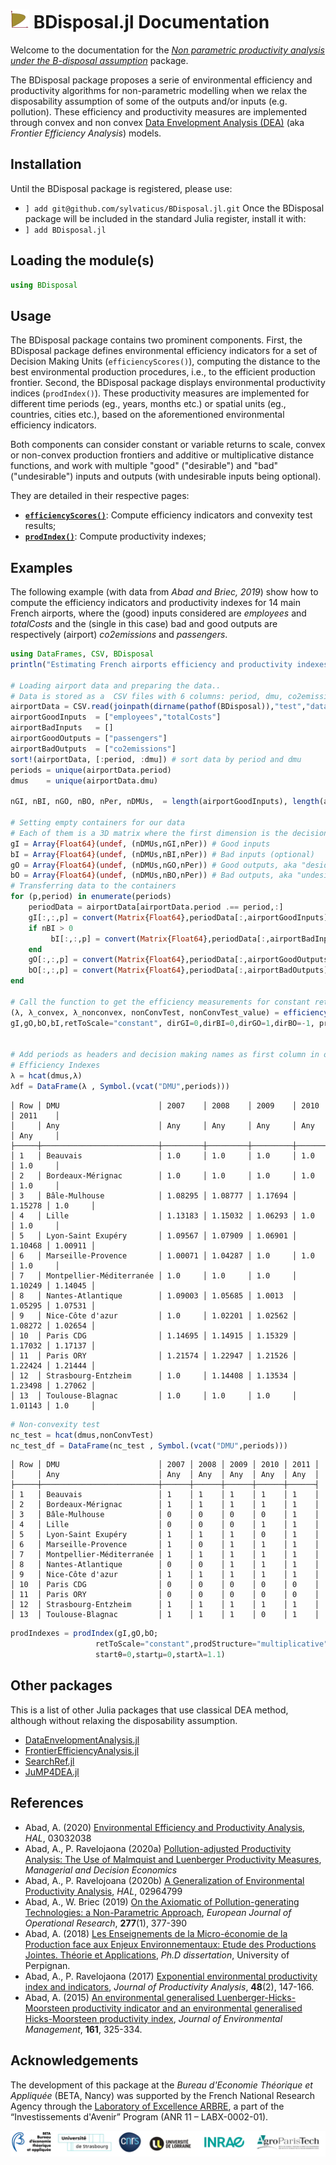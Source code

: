 # ![BDisposalLogos](assets/BDisposal_logo_30x30.png) BDisposal.jl Documentation

Welcome to the documentation for the [_Non parametric productivity analysis under the B-disposal assumption_](https://github.com/sylvaticus/BDisposal.jl) package.

The BDisposal package proposes a serie of environmental efficiency and productivity algorithms for non-parametric modelling when we relax the disposability assumption of some of the outputs and/or inputs (e.g. pollution). These efficiency and productivity measures are implemented through convex and non convex [Data Envelopment Analysis (DEA)](https://en.wikipedia.org/wiki/Data_envelopment_analysis) (aka _Frontier Efficiency Analysis_) models.


## Installation

Until the BDisposal package is registered, please use:
* `] add git@github.com/sylvaticus/BDisposal.jl.git`
Once the BDisposal package will be included in the standard Julia register, install it with:
* `] add BDisposal.jl`

## Loading the module(s)

```julia
using BDisposal
```

## Usage

The BDisposal package contains two prominent components.
First, the BDisposal package defines environmental efficiency indicators for a set of Decision Making Units (`efficiencyScores()`), computing the distance to the best environmental production procedures, i.e., to the efficient production frontier.
Second, the BDisposal package displays environmental productivity indices (`prodIndex()`). These productivity measures are implemented for different time periods (eg., years, months etc.) or spatial units (eg., countries, cities etc.), based on the aforementioned environmental efficiency indicators.

Both components can consider constant or variable returns to scale, convex or non-convex production frontiers and additive or multiplicative distance functions, and work with multiple "good" ("desirable") and "bad" ("undesirable") inputs and outputs (with undesirable inputs being optional).

They are detailed in their respective pages:

- [**`efficiencyScores()`**](efficiencyScores.html): Compute efficiency indicators and convexity test results;
- [**`prodIndex()`**](prodIndex.html): Compute productivity indexes;

## Examples

The following example (with data from _Abad and Briec, 2019_) show how to compute the efficiency indicators and productivity indexes for 14 main French airports, where the (good) inputs considered are _employees_ and _totalCosts_ and the (single in this case) bad and good outputs are respectively (airport) _co2emissions_ and _passengers_.


```julia
using DataFrames, CSV, BDisposal
println("Estimating French airports efficiency and productivity indexes...")

# Loading airport data and preparing the data..
# Data is stored as a  CSV files with 6 columns: period, dmu, co2emissions, passengers, employees, totalCosts
airportData = CSV.read(joinpath(dirname(pathof(BDisposal)),"test","data","airports.csv"),DataFrame; delim=';',copycols=true)
airportGoodInputs  = ["employees","totalCosts"]
airportBadInputs   = []
airportGoodOutputs = ["passengers"]
airportBadOutputs  = ["co2emissions"]
sort!(airportData, [:period, :dmu]) # sort data by period and dmu
periods = unique(airportData.period)
dmus    = unique(airportData.dmu)

nGI, nBI, nGO, nBO, nPer, nDMUs,  = length(airportGoodInputs), length(airportBadInputs), length(airportGoodOutputs), length(airportBadOutputs), length(periods),length(dmus)

# Setting empty containers for our data
# Each of them is a 3D matrix where the first dimension is the decision units, the second one is the individual input or output item and the third dimension is the period to which the data refer
gI = Array{Float64}(undef, (nDMUs,nGI,nPer)) # Good inputs
bI = Array{Float64}(undef, (nDMUs,nBI,nPer)) # Bad inputs (optional)
gO = Array{Float64}(undef, (nDMUs,nGO,nPer)) # Good outputs, aka "desiderable" outputs
bO = Array{Float64}(undef, (nDMUs,nBO,nPer)) # Bad outputs, aka "undesiderable" outputs
# Transferring data to the containers
for (p,period) in enumerate(periods)
    periodData = airportData[airportData.period .== period,:]
    gI[:,:,p] = convert(Matrix{Float64},periodData[:,airportGoodInputs])
    if nBI > 0
         bI[:,:,p] = convert(Matrix{Float64},periodData[:,airportBadInputs])
    end
    gO[:,:,p] = convert(Matrix{Float64},periodData[:,airportGoodOutputs])
    bO[:,:,p] = convert(Matrix{Float64},periodData[:,airportBadOutputs])
end

# Call the function to get the efficiency measurements for constant returns to scale
(λ, λ_convex, λ_nonconvex, nonConvTest, nonConvTest_value) = efficiencyScores(
gI,gO,bO,bI,retToScale="constant", dirGI=0,dirBI=0,dirGO=1,dirBO=-1, prodStructure="multiplicative")


# Add periods as headers and decision making names as first column in order to show the data
# Efficiency Indexes
λ = hcat(dmus,λ)
λdf = DataFrame(λ , Symbol.(vcat("DMU",periods)))
```

```
│ Row │ DMU                      │ 2007    │ 2008    │ 2009    │ 2010    │ 2011    │
│     │ Any                      │ Any     │ Any     │ Any     │ Any     │ Any     │
├─────┼──────────────────────────┼─────────┼─────────┼─────────┼─────────┼─────────┤
│ 1   │ Beauvais                 │ 1.0     │ 1.0     │ 1.0     │ 1.0     │ 1.0     │
│ 2   │ Bordeaux-Mérignac        │ 1.0     │ 1.0     │ 1.0     │ 1.0     │ 1.0     │
│ 3   │ Bâle-Mulhouse            │ 1.08295 │ 1.08777 │ 1.17694 │ 1.15278 │ 1.0     │
│ 4   │ Lille                    │ 1.13183 │ 1.15032 │ 1.06293 │ 1.0     │ 1.0     │
│ 5   │ Lyon-Saint Exupéry       │ 1.09567 │ 1.07909 │ 1.06901 │ 1.10468 │ 1.00911 │
│ 6   │ Marseille-Provence       │ 1.00071 │ 1.04287 │ 1.0     │ 1.0     │ 1.0     │
│ 7   │ Montpellier-Méditerranée │ 1.0     │ 1.0     │ 1.0     │ 1.10249 │ 1.14045 │
│ 8   │ Nantes-Atlantique        │ 1.09003 │ 1.05685 │ 1.0013  │ 1.05295 │ 1.07531 │
│ 9   │ Nice-Côte d'azur         │ 1.0     │ 1.02201 │ 1.02562 │ 1.08272 │ 1.02654 │
│ 10  │ Paris CDG                │ 1.14695 │ 1.14915 │ 1.15329 │ 1.17032 │ 1.17137 │
│ 11  │ Paris ORY                │ 1.21574 │ 1.22947 │ 1.21526 │ 1.22424 │ 1.21444 │
│ 12  │ Strasbourg-Entzheim      │ 1.0     │ 1.14408 │ 1.13534 │ 1.23498 │ 1.27062 │
│ 13  │ Toulouse-Blagnac         │ 1.0     │ 1.0     │ 1.0     │ 1.01143 │ 1.0     │
```
```julia
# Non-convexity test
nc_test = hcat(dmus,nonConvTest)
nc_test_df = DataFrame(nc_test , Symbol.(vcat("DMU",periods)))
```

```
│ Row │ DMU                      │ 2007 │ 2008 │ 2009 │ 2010 │ 2011 │
│     │ Any                      │ Any  │ Any  │ Any  │ Any  │ Any  │
├─────┼──────────────────────────┼──────┼──────┼──────┼──────┼──────┤
│ 1   │ Beauvais                 │ 1    │ 1    │ 1    │ 1    │ 1    │
│ 2   │ Bordeaux-Mérignac        │ 1    │ 1    │ 1    │ 1    │ 1    │
│ 3   │ Bâle-Mulhouse            │ 0    │ 0    │ 0    │ 0    │ 1    │
│ 4   │ Lille                    │ 0    │ 0    │ 0    │ 1    │ 1    │
│ 5   │ Lyon-Saint Exupéry       │ 1    │ 1    │ 1    │ 0    │ 1    │
│ 6   │ Marseille-Provence       │ 1    │ 0    │ 1    │ 1    │ 1    │
│ 7   │ Montpellier-Méditerranée │ 1    │ 1    │ 1    │ 1    │ 1    │
│ 8   │ Nantes-Atlantique        │ 0    │ 0    │ 1    │ 1    │ 1    │
│ 9   │ Nice-Côte d'azur         │ 1    │ 1    │ 1    │ 1    │ 1    │
│ 10  │ Paris CDG                │ 0    │ 0    │ 0    │ 0    │ 0    │
│ 11  │ Paris ORY                │ 0    │ 0    │ 0    │ 0    │ 0    │
│ 12  │ Strasbourg-Entzheim      │ 1    │ 1    │ 1    │ 1    │ 1    │
│ 13  │ Toulouse-Blagnac         │ 1    │ 1    │ 1    │ 0    │ 1    │
```
```julia
prodIndexes = prodIndex(gI,gO,bO;
                   retToScale="constant",prodStructure="multiplicative",convexAssumption=true,
                   startθ=0,startμ=0,startλ=1.1)
```
## Other packages

This is a list of other Julia packages that use classical DEA method, although without relaxing the disposability assumption.

- [DataEnvelopmentAnalysis.jl](https://github.com/javierbarbero/DataEnvelopmentAnalysis.jl)
- [FrontierEfficiencyAnalysis.jl](https://github.com/wen-chih/FrontierEfficiencyAnalysis.jl)
- [SearchRef.jl](https://github.com/wen-chih/SearchRef.jl)
- [JuMP4DEA.jl](https://github.com/henry8527/JuMP4DEA.jl)


## References

- Abad, A. (2020) [Environmental Efficiency and Productivity Analysis](https://hal.inrae.fr/hal-03032038), _HAL_, 03032038
- Abad, A., P. Ravelojaona (2020a) [Pollution-adjusted Productivity Analysis: The Use of Malmquist and Luenberger Productivity Measures](https://doi.org/10.1002/mde.3260), _Managerial and Decision Economics_
- Abad, A., P. Ravelojoana (2020b) [A Generalization of Environmental Productivity Analysis](https://hal.inrae.fr/hal-02964799), _HAL_, 02964799
- Abad, A., W. Briec (2019) [On the Axiomatic of Pollution-generating Technologies: a Non-Parametric Approach](https://doi.org/10.1016/j.ejor.2019.02.027), _European Journal of Operational Research_, **277**(1), 377-390
- Abad, A. (2018) [Les Enseignements de la Micro-économie de la Production face aux Enjeux Environnementaux: Etude des Productions Jointes. Théorie et Applications](https://tel.archives-ouvertes.fr/tel-01963415), _Ph.D dissertation_, University of Perpignan.
- Abad, A., P. Ravelojaona (2017) [Exponential environmental productivity index and indicators](https://doi.org/10.1007/s11123-017-0513-7), _Journal of Productivity Analysis_, **48**(2), 147-166.
- Abad, A. (2015) [An environmental generalised Luenberger-Hicks-Moorsteen productivity indicator and an environmental generalised Hicks-Moorsteen productivity index](https://doi.org/10.1016/j.jenvman.2015.06.055), _Journal of Environmental Management_, **161**, 325-334.






## Acknowledgements

The development of this package at the _Bureau d'Economie Théorique et Appliquée_ (BETA, Nancy) was supported by the French National Research Agency through the [Laboratory of Excellence ARBRE](http://mycor.nancy.inra.fr/ARBRE/), a part of the “Investissements d'Avenir” Program (ANR 11 – LABX-0002-01).

[![BLogos](assets/logos_betaumr.png)](http://www.beta-umr7522.fr/)
